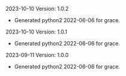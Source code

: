 2023-10-10 Version: 1.0.2
- Generated python2 2022-06-06 for grace.

2023-10-10 Version: 1.0.1
- Generated python2 2022-06-06 for grace.

2023-09-11 Version: 1.0.0
- Generated python2 2022-06-06 for grace.

